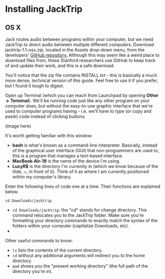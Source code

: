 # Installing JackTrip
## OS X

Jack routes audio between programs within your computer, but we need JackTrip to direct audio between multiple different computers. Download jacktrip-1.1-osx.zip, located in the Assets drop-down menu, from the developers' [GitHub repository.](https://github.com/jacktrip/jacktrip/releases/tag/v1.1) Although this may seem like a weird place to download files from, these Stanford researchers use GitHub to keep track of and update their work, and this is a safe download.

You'll notice that the zip file contains INSTALL.txt - this is basically a much more dense, technical version of this guide. Feel free to use it if you prefer, but I found it tough to digest.

Open up Terminal (which you can reach from Launchpad by opening __Other → Terminal__). We'll be running code just like any other program on your computer does, but without the easy-to-use graphic interface that we're used to computer programs having - i.e. we'll have to type (or copy and paste) code instead of clicking buttons.

(image here)

It's worth getting familiar with this window:
- __bash__ is what's known as a command-line interpreter. Basically, instead of the graphical user interface (GUI) that non-programmers are used to, this is a program that manages a text-based interface. 
- __MacBook-Air-19__ is the name of the device I'm using.
- __LucyR$__ is the directory I'm currently in (which we know because of the tilde, ~, in front of it). Think of it as where I am currently positioned within my computer's library.

Enter the following lines of code one at a time. Their functions are explained below.
```
cd Downloads/jacktrip
```
- `cd Downloads/jacktrip`: the "cd" stands for change directory. This command relocates you to the JackTrip folder. Make sure you're formatting your directory commands to exactly match the syntax of the folders within your computer (capitalize Downloads, etc).
- 

Other useful commands to know:
- `ls` lists the contents of the current directory.
- `cd` without any additional arguments will redirect you to the home directory.
- `pwd` shows you the "present working directory" (the full path of the directory you're in).
